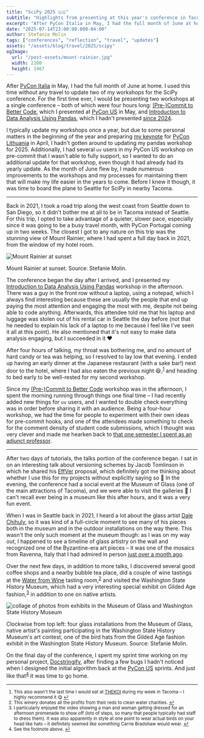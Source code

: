 ```yaml
---
title: "SciPy 2025 🇺🇸"
subtitle: "Highlights from presenting at this year's conference in Tacoma."
excerpt: "After PyCon Italia in May, I had the full month of June at home. I used this time without any travel to update two of my workshops for the SciPy conference. For the first time ever, I would be presenting two workshops at a single conference &ndash; both of which were four hours long."
date: "2025-07-14T23:00:00.000-04:00"
author: Stefanie Molin
tags: ["conferences", "reflection", "travel", "updates"]
assets: "/assets/blog/travel/2025/scipy"
ogImage:
  url: "/post-assets/mount-rainier.jpg"
  width: 2200
  height: 1467
---
```


After [PyCon Italia](/blog/travel/2025/pycon-italia) in May, I had the full month of June at home. I used this time without any travel to update two of my workshops for the SciPy conference. For the first time ever, I would be presenting two workshops at a single conference &ndash; both of which were four hours long: [(Pre-)Commit to Better Code](/workshops/pre-commit-workshop/), which I presented at [PyCon US](/blog/travel/2025/boston-pittsburgh) in May, and [Introduction to Data Analysis Using Pandas](/workshops/pandas-workshop/), which I hadn't presented [since 2024](/blog/travel/2024/pycon-portugal).

I typically update my workshops once a year, but due to some personal matters in the beginning of the year and preparing [my keynote](/talks/#build-your-own-(simple)-static-code-analyzer) for [PyCon Lithuania](/blog/travel/2025/baltics) in April, I hadn't gotten around to updating my pandas workshop for 2025. Additionally, I had several `uv` users in my PyCon US workshop on pre-commit that I wasn't able to fully support, so I wanted to do an additional update for that workshop, even though it had already had its yearly update. As the month of June flew by, I made numerous improvements to the workshops and my processes for maintaining them that will make my life easier in the years to come. Before I knew it though, it was time to board the plane to Seattle for SciPy in nearby Tacoma.

---

Back in 2021, I took a road trip along the west coast from Seattle down to San Diego, so it didn't bother me at all to be in Tacoma instead of Seattle. For this trip, I opted to take advantage of a quieter, slower pace, especially since it was going to be a busy travel month, with PyCon Portugal coming up in two weeks. The closest I got to any nature on this trip was the stunning view of Mount Rainier, where I had spent a full day back in 2021, from the window of my hotel room.

![Mount Rainier at sunset](/post-assets/mount-rainier.jpg)

<figcaption>

Mount Rainier at sunset. Source: Stefanie Molin.

</figcaption>

The conference began the day after I arrived, and I presented my [Introduction to Data Analysis Using Pandas](/workshops/pandas-workshop/) workshop in the afternoon. There was a guy in the front row without a laptop, using a notepad, which I always find interesting because these are usually the people that end up paying the most attention and engaging the most with me, despite not being able to code anything. Afterwards, this attendee told me that his laptop and luggage was stolen out of his rental car in Seattle the day before (not that he needed to explain his lack of a laptop to me because I feel like I've seen it all at this point). He also mentioned that it's not easy to make data analysis engaging, but I succeeded in it ❤️

After four hours of talking, my throat was bothering me, and no amount of hard candy or tea was helping, so I resolved to lay low that evening. I ended up having an early dinner at the Japanese restaurant (with a sake bar!) next door to the hotel, where I had also eaten the previous night 😆,<sup id="footnote-1"><a href="#footnotes">1</a></sup> and heading to bed early to be well-rested for my second workshop.

Since my [(Pre-)Commit to Better Code](/workshops/pre-commit-workshop/) workshop was in the afternoon, I spent the morning running through things one final time &ndash; I had recently added new things for `uv` users, and I wanted to double check everything was in order before sharing it with an audience. Being a four-hour workshop, we had the time for people to experiment with their own ideas for pre-commit hooks, and one of the attendees made something to check for the comment density of student code submissions, which I thought was very clever and made me hearken back to [that one semester I spent as an adjunct professor](/blog/updates/2023/to-be-or-not-to-be/).

---

After two days of tutorials, the talks portion of the conference began. I sat in on an interesting talk about versioning schemes by Jacob Tomlinson in which he shared his [EffVer](https://jacobtomlinson.dev/effver/) proposal, which definitely got me thinking about whether I use this for my projects without explicitly saying so 🤔 In the evening, the conference had a social event at the Museum of Glass (one of the main attractions of Tacoma), and we were able to visit the galleries 🤩 I can't recall ever being in a museum like this after hours, and it was a very fun event.

When I was in Seattle back in 2021, I heard a lot about the glass artist [Dale Chihuly](https://en.wikipedia.org/wiki/Dale_Chihuly), so it was kind of a full-circle moment to see many of his pieces both in the museum and in the outdoor installations on the way there. This wasn't the only such moment at the museum though: as I was on my way out, I happened to see a timeline of glass artistry on the wall and recognized one of the Byzantine-era art pieces &ndash; it was one of the mosaics from Ravenna, Italy that I had admired in person [just over a month ago](/blog/travel/2025/pycon-italia).

Over the next few days, in addition to more talks, I discovered several good coffee shops and a nearby bubble tea place, did a couple of wine tastings at the [Water from Wine](https://waterfromwine.org/) tasting room,<sup id="footnote-2"><a href="#footnotes">2</a></sup> and visited the Washington State History Museum, which had a very interesting special exhibit on Gilded Age fashion,<sup id="footnote-3"><a href="#footnotes">3</a></sup> in addition to one on native artists.

![collage of photos from exhibits in the Museum of Glass and Washington State History Museum](/post-assets/museum-collage.jpg)

<figcaption>

Clockwise from top left: four glass installations from the Museum of Glass, native artist's painting participating in the Washington State History Museum's art contest, one of the bird hats from the Gilded Age fashion exhibit in the Washington State History Museum. Source: Stefanie Molin.

</figcaption>

On the final day of the conference, I spent my sprint time working on my personal project, [Docstringify](https://github.com/stefmolin/docstringify), after finding a few bugs I hadn't noticed when I designed the initial algorithm back at the [PyCon US](/blog/travel/2025/boston-pittsburgh) sprints. And just like that<sup id="footnote-4"><a href="#footnotes">4</a></sup> it was time to go home.

<small id="footnotes">
<hr />

1. This also wasn't the last time I would eat at [THEKOI](https://www.thekoisushi.com/) during my week in Tacoma &ndash; I highly recommend it 😋 <a href="#footnote-1">↩</a>
2. This winery donates all the profits from their reds to clean water charities. <a href="#footnote-2">↩</a>
3. I particularly enjoyed the video showing a man and woman getting dressed for an afternoon promenade to show off (lots of steps, so many that people typically had staff to dress them). It was also apparently in style at one point to wear actual birds on your head like hats &ndash; it definitely seemed like something Carrie Bradshaw would wear. <a href="#footnote-3">↩</a>
4. See the footnote above. <a href="#footnote-4">↩</a>

</small>
